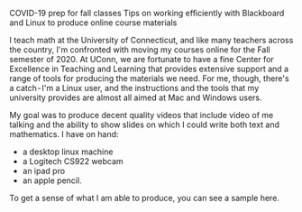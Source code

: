 COVID-19 prep for fall classes
Tips on working efficiently with Blackboard and Linux to produce online course materials

I teach math at the University of Connecticut, and like many teachers
across the country, I'm confronted with moving my courses online for
the Fall semester of 2020. At UConn, we are fortunate to have a fine
Center for Excellence in Teaching and Learning that provides extensive
support and a range of tools for producing the materials we need. For
me, though, there's a catch - I'm a Linux user, and the instructions
and the tools that my university provides are almost all aimed at Mac
and Windows users. 

My goal was to produce decent quality videos
that include video of me talking and the ability to show slides on
which I could write both text and mathematics. I have on hand:

- a desktop linux machine
- a Logitech CS922 webcam
- an ipad pro
- an apple pencil. 

To get a sense of what I am able to produce, you can see a
sample here.
